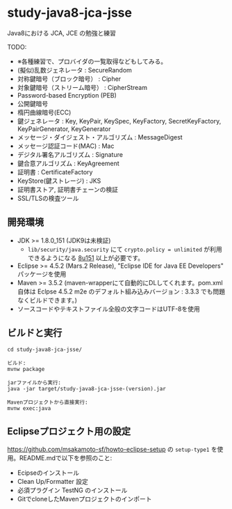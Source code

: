 # study-java8-jca-jsse
Java8における JCA, JCE の勉強と練習

TODO:
- ※各種練習で、プロバイダの一覧取得などもしてみる。
- (擬似)乱数ジェネレータ : SecureRandom
- 対称鍵暗号（ブロック暗号） : Cipher
- 対象鍵暗号（ストリーム暗号） : CipherStream
- Password-based Encryption (PEB)
- 公開鍵暗号
- 楕円曲線暗号(ECC)
- 鍵ジェネレータ : Key, KeyPair, KeySpec, KeyFactory, SecretKeyFactory, KeyPairGenerator, KeyGenerator
- メッセージ・ダイジェスト・アルゴリズム : MessageDigest
- メッセージ認証コード(MAC) : Mac
- デジタル署名アルゴリズム : Signature
- 鍵合意アルゴリズム : KeyAgreement
- 証明書 : CertificateFactory
- KeyStore(鍵ストレージ) : JKS
- 証明書ストア, 証明書チェーンの検証
- SSL/TLSの検査ツール

## 開発環境

* JDK >= 1.8.0_151 (JDK9は未検証)
  * `lib/security/java.security` にて `crypto.policy = unlimited` が利用できるようになる [8u151](http://www.oracle.com/technetwork/java/javase/8u151-relnotes-3850493.html) 以上が必要です。
* Eclipse >= 4.5.2 (Mars.2 Release), "Eclipse IDE for Java EE Developers" パッケージを使用
* Maven >= 3.5.2 (maven-wrapperにて自動的にDLしてくれます。pom.xml自体は Eclpse 4.5.2 m2e のデフォルト組み込みバージョン : 3.3.3 でも問題なくビルドできます。)
* ソースコードやテキストファイル全般の文字コードはUTF-8を使用

## ビルドと実行

```
cd study-java8-jca-jsse/

ビルド:
mvnw package

jarファイルから実行:
java -jar target/study-java8-jca-jsse-(version).jar

Mavenプロジェクトから直接実行:
mvnw exec:java
```

## Eclipseプロジェクト用の設定

https://github.com/msakamoto-sf/howto-eclipse-setup の `setup-type1` を使用。README.mdで以下を参照のこと:

* Ecipseのインストール
* Clean Up/Formatter 設定
* 必須プラグイン TestNG のインストール
* GitでcloneしたMavenプロジェクトのインポート 


